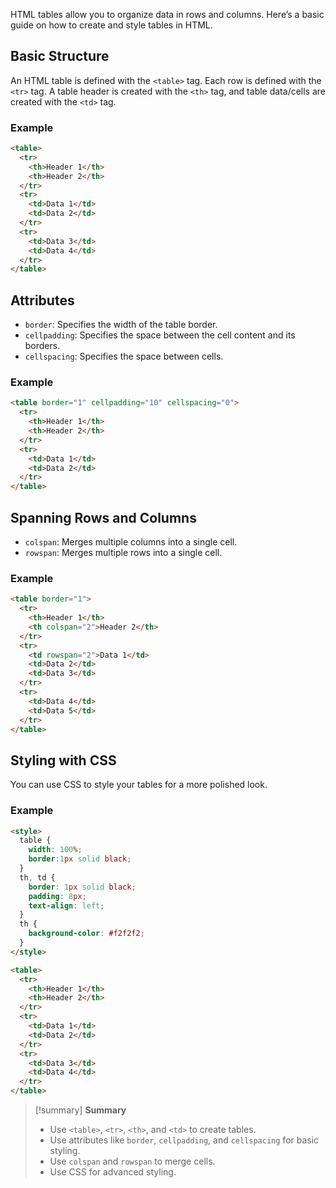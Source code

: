 

HTML tables allow you to organize data in rows and columns. Here’s a basic guide on how to create and style tables in HTML.

## Basic Structure

An HTML table is defined with the `<table>` tag. Each row is defined with the `<tr>` tag. A table header is created with the `<th>` tag, and table data/cells are created with the `<td>` tag.

### Example
```html
<table>
  <tr>
    <th>Header 1</th>
    <th>Header 2</th>
  </tr>
  <tr>
    <td>Data 1</td>
    <td>Data 2</td>
  </tr>
  <tr>
    <td>Data 3</td>
    <td>Data 4</td>
  </tr>
</table>
```

## Attributes

- `border`: Specifies the width of the table border.
- `cellpadding`: Specifies the space between the cell content and its borders.
- `cellspacing`: Specifies the space between cells.

### Example
```html
<table border="1" cellpadding="10" cellspacing="0">
  <tr>
    <th>Header 1</th>
    <th>Header 2</th>
  </tr>
  <tr>
    <td>Data 1</td>
    <td>Data 2</td>
  </tr>
</table>
```

## Spanning Rows and Columns

- `colspan`: Merges multiple columns into a single cell.
- `rowspan`: Merges multiple rows into a single cell.

### Example
```html
<table border="1">
  <tr>
    <th>Header 1</th>
    <th colspan="2">Header 2</th>
  </tr>
  <tr>
    <td rowspan="2">Data 1</td>
    <td>Data 2</td>
    <td>Data 3</td>
  </tr>
  <tr>
    <td>Data 4</td>
    <td>Data 5</td>
  </tr>
</table>
```

## Styling with CSS

You can use CSS to style your tables for a more polished look.

### Example
```html
<style>
  table {
    width: 100%;
    border:1px solid black;
  }
  th, td {
    border: 1px solid black;
    padding: 8px;
    text-align: left;
  }
  th {
    background-color: #f2f2f2;
  }
</style>

<table>
  <tr>
    <th>Header 1</th>
    <th>Header 2</th>
  </tr>
  <tr>
    <td>Data 1</td>
    <td>Data 2</td>
  </tr>
  <tr>
    <td>Data 3</td>
    <td>Data 4</td>
  </tr>
</table>
```

>[!summary] **Summary**
>
>- Use `<table>`, `<tr>`, `<th>`, and `<td>` to create tables.
>- Use attributes like `border`, `cellpadding`, and `cellspacing` for basic styling.
>- Use `colspan` and `rowspan` to merge cells.
>- Use CSS for advanced styling.

